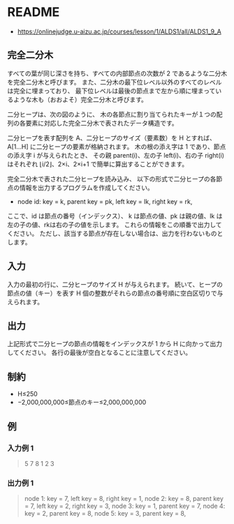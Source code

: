 # README
- <https://onlinejudge.u-aizu.ac.jp/courses/lesson/1/ALDS1/all/ALDS1_9_A>
## 完全二分木
すべての葉が同じ深さを持ち、すべての内部節点の次数が 2 であるような二分木を完全二分木と呼びます。
また、二分木の最下位レベル以外のすべてのレベルは完全に埋まっており、
最下位レベルは最後の節点まで左から順に埋まっているような木も（おおよそ）完全二分木と呼びます。

二分ヒープは、次の図のように、
木の各節点に割り当てられたキーが１つの配列の各要素に対応した完全二分木で表されたデータ構造です。

二分ヒープを表す配列を A、二分ヒープのサイズ（要素数）を H とすれば、
A[1...H] に二分ヒープの要素が格納されます。
木の根の添え字は 1 であり、節点の添え字 i が与えられたとき、
その親 parent(i)、左の子 left(i)、右の子 right(i) はそれぞれ ⌊i/2⌋、2×i、2×i+1 で簡単に算出することができます。

完全二分木で表された二分ヒープを読み込み、
以下の形式で二分ヒープの各節点の情報を出力するプログラムを作成してください。

- node id: key = k, parent key = pk, left key = lk, right key = rk,

ここで、id は節点の番号（インデックス）、
k は節点の値、pk は親の値、lk は左の子の値、rkは右の子の値を示します。
これらの情報をこの順番で出力してください。
ただし、該当する節点が存在しない場合は、出力を行わないものとします。
## 入力
入力の最初の行に、二分ヒープのサイズ H が与えられます。
続いて、ヒープの節点の値（キー）を表す H 個の整数がそれらの節点の番号順に空白区切りで与えられます。
## 出力
上記形式で二分ヒープの節点の情報をインデックスが 1 から H に向かって出力してください。
各行の最後が空白となることに注意してください。
## 制約
- H≤250
- −2,000,000,000≤節点のキー≤2,000,000,000
## 例
### 入力例 1
>5
>7 8 1 2 3
### 出力例 1
>node 1: key = 7, left key = 8, right key = 1,
>node 2: key = 8, parent key = 7, left key = 2, right key = 3,
>node 3: key = 1, parent key = 7,
>node 4: key = 2, parent key = 8,
>node 5: key = 3, parent key = 8,
